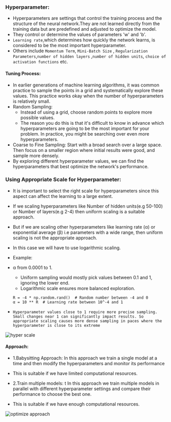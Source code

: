 ### Hyperparameter:
- Hyperparameters are settings that control the training process and the structure of the neural network.They are not learned directly from the training data but are predefined and adjusted to optimize the model. 
- They control or determine the values of parameters 'w' and 'b'.
- `Learning rate`,which determines how quickly the network learns, is considered to be the most important hyperparameter.
- Others include `Momentum Term`, `Mini-Batch Size` , `Regularization Parameters`,`number of hidden layers` ,`number of hidden units`, `choice of  activation functions` etc.

#### Tuning Process:
- In earlier generations of machine learning algorithms, it was common practice to sample the points in a grid and systematically explore these values. This practice works okay when the number of hyperparameters is relatively small.
- Random Sampling: 
  - Instead of using a grid, choose random points to explore more possible values.
  - The reason you do this is that it's difficult to know in advance which hyperparameters are going to be the most important for your problem. In practice, you might be searching over even more hyperparameters.
- Coarse to Fine Sampling: Start with a broad search over a large space. Then focus on a smaller region where initial results were good, and sample more densely.
- By exploring different hyperparameter values, we can find the hyperparameters that best optimize the network's performance.

### Using Appropriate Scale for Hyperparameter:
- It is important to select the right scale for hyperparameters since this aspect can affect the learning to a large extent.
- If we scaling hyperparameters like Number of hidden units(e.g 50-100) or Number of layers(e.g 2-4) then uniform scaling is a suitable approach.
- But if we are scaling other hyperparameters like learning rate (α) or exponential average (β) i.e parameters with a wide range, then uniform scaling is not the appropriate approach.
- In this case we will have to use logarithmic scaling.

- Example: 
- α from 0.0001 to 1.
   - Uniform sampling would mostly pick values between 0.1 and 1, ignoring the lower end.
   - Logarithmic scale ensures more balanced exploration.
   ```
   R = -4 * np.random.rand()  # Random number between -4 and 0
   α = 10 ** R  # Learning rate between 10^-4 and 1
   ```
- `Hyperparameter values close to 1 require more precise sampling. Small changes near 1 can significantly impact results. So appropriate scaling causes more dense sampling in paces where the hyperparameter is close to its extreme`

![hyper scale](https://github.com/user-attachments/assets/f5599ebb-7f76-406e-9223-6a68fc915113)

#### Approach:
- 1.Babysitting Approach: In this approach we train a single model at a time and then modify the hyperparameters and monitor its performance
- This is suitable if we have limited computational resources.

- 2.Train multiple models: t In this approach we train multiple models in parallel with different hyperparameter settings and compare their performance to choose the best one.
- This is suitable if we have enough computational resources.

![optimize approach](https://github.com/user-attachments/assets/3e3c29b1-4a4e-4f7a-beb2-10e159afe7d1)